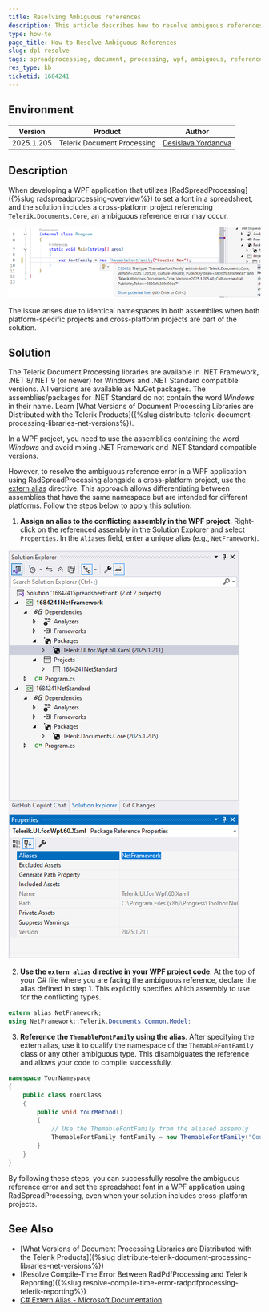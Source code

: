 ```yaml
---
title: Resolving Ambiguous references
description: This article describes how to resolve ambiguous references due to cross-platform project references.
type: how-to
page_title: How to Resolve Ambiguous References
slug: dpl-resolve
tags: spreadprocessing, document, processing, wpf, ambiguous, reference, extern, alias
res_type: kb
ticketid: 1684241
---
```


## Environment

| Version | Product | Author | 
| ---- | ---- | ---- | 
| 2025.1.205| Telerik Document Processing|[Desislava Yordanova](https://www.telerik.com/blogs/author/desislava-yordanova)| 

## Description

When developing a WPF application that utilizes [RadSpreadProcessing]({%slug radspreadprocessing-overview%}) to set a font in a spreadsheet, and the solution includes a cross-platform project referencing `Telerik.Documents.Core`, an ambiguous reference error may occur. 

![Ambiguous Error](images/ambiguous_error.png) 

The issue arises due to identical namespaces in both assemblies when both platform-specific projects and cross-platform projects are part of the solution.

## Solution

The Telerik Document Processing libraries are available in .NET Framework, .NET 8/.NET 9 (or newer) for Windows and .NET Standard compatible versions. All versions are available as NuGet packages. The assemblies/packages for .NET Standard do not contain the word *Windows* in their name. Learn [What Versions of Document Processing Libraries are Distributed with the Telerik Products]({%slug distribute-telerik-document-processing-libraries-net-versions%}).

In a WPF project, you need to use the assemblies containing the word *Windows* and avoid mixing .NET Framework and .NET Standard compatible versions.

However, to resolve the ambiguous reference error in a WPF application using RadSpreadProcessing alongside a cross-platform project, use the [extern alias](https://learn.microsoft.com/en-us/dotnet/csharp/language-reference/keywords/extern-alias) directive. This approach allows differentiating between assemblies that have the same namespace but are intended for different platforms. Follow the steps below to apply this solution:

1. **Assign an alias to the conflicting assembly in the WPF project**. Right-click on the referenced assembly in the Solution Explorer and select `Properties`. In the `Aliases` field, enter a unique alias (e.g., `NetFramework`).

![NET Framework Aliases](images/framework_aliases.png)  

2. **Use the `extern alias` directive in your WPF project code**. At the top of your C# file where you are facing the ambiguous reference, declare the alias defined in step 1. This explicitly specifies which assembly to use for the conflicting types.

```csharp
extern alias NetFramework;
using NetFramework::Telerik.Documents.Common.Model;
```

3. **Reference the `ThemableFontFamily` using the alias**. After specifying the extern alias, use it to qualify the namespace of the `ThemableFontFamily` class or any other ambiguous type. This disambiguates the reference and allows your code to compile successfully.

```csharp
namespace YourNamespace
{
    public class YourClass
    {
        public void YourMethod()
        {
            // Use the ThemableFontFamily from the aliased assembly
            ThemableFontFamily fontFamily = new ThemableFontFamily("Courier New");
        }
    }
}
```

By following these steps, you can successfully resolve the ambiguous reference error and set the spreadsheet font in a WPF application using RadSpreadProcessing, even when your solution includes cross-platform projects.

## See Also

- [What Versions of Document Processing Libraries are Distributed with the Telerik Products]({%slug distribute-telerik-document-processing-libraries-net-versions%})
- [Resolve Compile-Time Error Between RadPdfProcessing and Telerik Reporting]({%slug resolve-compile-time-error-radpdfprocessing-telerik-reporting%})
- [C# Extern Alias - Microsoft Documentation](https://learn.microsoft.com/en-us/dotnet/csharp/language-reference/keywords/extern-alias)
